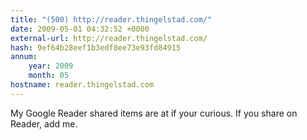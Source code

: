 ```yaml
---
title: "(500) http://reader.thingelstad.com/"
date: 2009-05-01 04:32:52 +0000
external-url: http://reader.thingelstad.com/
hash: 9ef64b28eef1b3edf8ee73e93fd84915
annum:
    year: 2009
    month: 05
hostname: reader.thingelstad.com
---
```


My Google Reader shared items are at  if your curious. If you share on Reader, add me.
